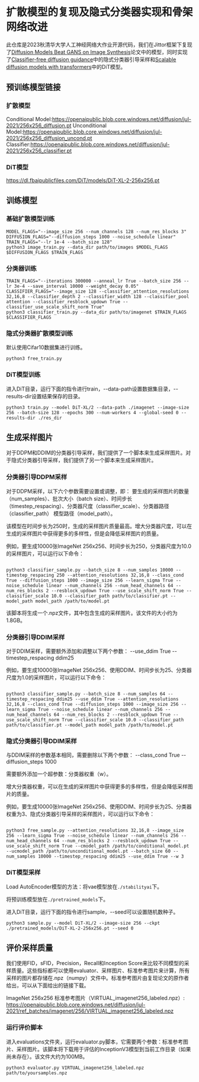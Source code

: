# 扩散模型的复现及隐式分类器实现和骨架网络改进
此仓库是2023秋清华大学人工神经网络大作业开源代码，我们在Jittor框架下复现了[Diffusion Models Beat GANS on Image Synthesis](https://arxiv.org/abs/2105.05233)论文中的模型，同时实现了[Classifier-free diffusion guidance](https://arxiv.org/abs/2207.12598)中的隐式分类器引导采样和[Scalable diffusion models with transformers](https://openaccess.thecvf.com/content/ICCV2023/html/Peebles_Scalable_Diffusion_Models_with_Transformers_ICCV_2023_paper.html)中的DiT模型。

## 预训练模型链接

### 扩散模型
Conditional Model:https://openaipublic.blob.core.windows.net/diffusion/jul-2021/256x256_diffusion.pt
Unconditional Model:https://openaipublic.blob.core.windows.net/diffusion/jul-2021/256x256_diffusion_uncond.pt
Classifier:https://openaipublic.blob.core.windows.net/diffusion/jul-2021/256x256_classifier.pt

### DiT模型
https://dl.fbaipublicfiles.com/DiT/models/DiT-XL-2-256x256.pt

## 训练模型

### 基础扩散模型训练

```
MODEL_FLAGS="--image_size 256 --num_channels 128 --num_res_blocks 3"
DIFFUSION_FLAGS="--diffusion_steps 1000 --noise_schedule linear"
TRAIN_FLAGS="--lr 1e-4 --batch_size 128"
python3 image_train.py --data_dir path/to/images $MODEL_FLAGS $DIFFUSION_FLAGS $TRAIN_FLAGS
```

### 分类器训练

```
TRAIN_FLAGS="--iterations 300000 --anneal_lr True --batch_size 256 --lr 3e-4 --save_interval 10000 --weight_decay 0.05"
CLASSIFIER_FLAGS="--image_size 128 --classifier_attention_resolutions 32,16,8 --classifier_depth 2 --classifier_width 128 --classifier_pool attention --classifier_resblock_updown True --classifier_use_scale_shift_norm True"
python3 classifier_train.py --data_dir path/to/imagenet $TRAIN_FLAGS $CLASSIFIER_FLAGS
```

### 隐式分类器扩散模型训练

默认使用Cifar10数据集进行训练。

```
python3 free_train.py
```

### DiT模型训练

进入DiT目录，运行下面的指令进行train，--data-path设置数据集目录，--results-dir设置结果保存的目录。

```
python3 train.py --model DiT-XL/2 --data-path ./imagenet --image-size 256 --batch-size 128 --epochs 300 --num-workers 4 --global-seed 0 --results-dir ./res_dir
```

## 生成采样图片

对于DDPM和DDIM的分类器引导采样，我们提供了一个脚本来生成采样图片。对于隐式分类器引导采样，我们提供了另一个脚本来生成采样图片。

### 分类器引导DDPM采样
对于DDPM采样，以下六个参数需要设置或调整，即：
要生成的采样图片的数量（num_samples）、批次大小（batch size）、时间步长（timestep_respacing）、分类器尺度（classifier_scale）、分类器路径（classifier_path）
模型路径（model_path）。

该模型在时间步长为250时，生成的采样图片质量最高。增大分类器尺度，可以在生成的采样图片中获得更多的多样性，但是会降低采样图片的质量。

例如，要生成10000张ImageNet 256x256、时间步长为250，分类器尺度为10.0的采样图片，可以运行以下命令：

```

python3 classifier_sample.py --batch_size 8 --num_samples 10000 --timestep_respacing 250 --attention_resolutions 32,16,8 --class_cond True --diffusion_steps 1000 --image_size 256 --learn_sigma True --noise_schedule linear --num_channels 256 --num_head_channels 64 --num_res_blocks 2 --resblock_updown True --use_scale_shift_norm True --classifier_scale 10.0 --classifier_path path/to/classifier.pt --model_path model_path /path/to/model.pt

```

该脚本将生成一个.npz文件，其中包含生成的采样图片。该文件的大小约为1.8GB。


### 分类器引导DDIM采样
对于DDIM采样，需要额外添加和调整以下两个参数：
--use_ddim True
--timestep_respacing ddim25


例如，要生成10000张ImageNet 256x256、使用DDIM、时间步长为25、分类器尺度为1.0的采样图片，可以运行以下命令：

```

python3 classifier_sample.py --batch_size 8 --num_samples 64 --timestep_respacing ddim25 --use_ddim True --attention_resolutions 32,16,8 --class_cond True --diffusion_steps 1000 --image_size 256 --learn_sigma True --noise_schedule linear --num_channels 256 --num_head_channels 64 --num_res_blocks 2 --resblock_updown True --use_scale_shift_norm True --classifier_scale 10.0 --classifier_path path/to/classifier.pt --model_path model_path /path/to/model.pt
```

### 隐式分类器引导DDIM采样

与DDIM采样的参数基本相同，需要删除以下两个参数：
 --class_cond True 
 --diffusion_steps 1000

需要额外添加一个超参数：分类器权重（w）。

增大分类器权重，可以在生成的采样图片中获得更多的多样性，但是会降低采样图片的质量。


例如，要生成10000张ImageNet 256x256、使用DDIM、时间步长为25、分类器权重为3、隐式分类器引导采样的采样图片，可以运行以下命令：


```

python3 free_sample.py --attention_resolutions 32,16,8 --image_size 256 --learn_sigma True --noise_schedule linear --num_channels 256 --num_head_channels 64 --num_res_blocks 2 --resblock_updown True --use_scale_shift_norm True --cmodel_path /path/to/conditional_model.pt  --ucmodel_path /path/to/unconditional_model.pt --batch_size 60 --num_samples 10000 --timestep_respacing ddim25 --use_ddim True --w 3
```

### DiT模型采样

Load AutoEncoder模型的方法：将vae模型放在`./stabilityai`下。

将预训练模型放在`./pretrained_models`下。

进入DiT目录，运行下面的指令进行sample，--seed可以设置随机数种子。

```
python3 sample.py --model DiT-XL/2 --image-size 256 --ckpt ./pretrained_models/DiT-XL-2-256x256.pt --seed 0
```

## 评价采样质量

我们使用FID，sFID，Precision，Recall和Inception Score来比较不同模型的采样质量。这些指标都可以使用evaluator、采样图片、标准参考图片来计算，所有采样的图片都存储在.npz（numpy）文件中。标准参考图片由复现论文的原作者给出，可以从下面给出的链接下载。

ImageNet 256x256 标准参考图片（VIRTUAL_imagenet256_labeled.npz）: https://openaipublic.blob.core.windows.net/diffusion/jul-2021/ref_batches/imagenet/256/VIRTUAL_imagenet256_labeled.npz


### 运行评价脚本

进入evaluations文件夹，运行evaluator.py脚本，它需要两个参数：标准参考图片、采样图片。该脚本将下载用于评估的InceptionV3模型到当前工作目录（如果尚未存在）。该文件大约为100MB。

```
python3 evaluator.py VIRTUAL_imagenet256_labeled.npz path/to/yoursamples.npz
```